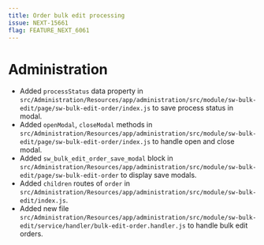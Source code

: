 ```yaml
---
title: Order bulk edit processing
issue: NEXT-15661
flag: FEATURE_NEXT_6061
---
```

# Administration
* Added `processStatus` data property in `src/Administration/Resources/app/administration/src/module/sw-bulk-edit/page/sw-bulk-edit-order/index.js` to save process status in modal.
* Added `openModal`, `closeModal` methods in `src/Administration/Resources/app/administration/src/module/sw-bulk-edit/page/sw-bulk-edit-order/index.js` to handle open and close modal.
* Added `sw_bulk_edit_order_save_modal` block in `src/Administration/Resources/app/administration/src/module/sw-bulk-edit/page/sw-bulk-edit-order` to display save modals.
* Added `children` routes of `order` in `src/Administration/Resources/app/administration/src/module/sw-bulk-edit/index.js`.
* Added new file `src/Administration/Resources/app/administration/src/module/sw-bulk-edit/service/handler/bulk-edit-order.handler.js` to handle bulk edit orders. 
